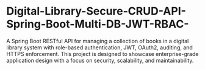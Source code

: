 # Digital-Library-Secure-CRUD-API-Spring-Boot-Multi-DB-JWT-RBAC-
A Spring Boot RESTful API for managing a collection of books in a digital library system with role-based authentication, JWT, OAuth2, auditing, and HTTPS enforcement. This project is designed to showcase enterprise-grade application design with a focus on security, scalability, and maintainability.
